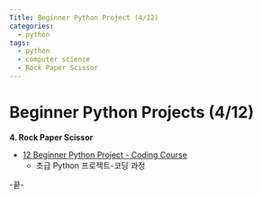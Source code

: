 ```yaml
---
Title: Beginner Python Project (4/12)
categories:
  - python
tags:
  - python
  - computer science
  - Rock Paper Scissor
---
```




# Beginner Python Projects (4/12)

**4. Rock Paper Scissor**








* [12 Beginner Python Project - Coding Course](https://youtu.be/8ext9G7xspg)
  * 초급 Python 프로젝트-코딩 과정

-끝-

